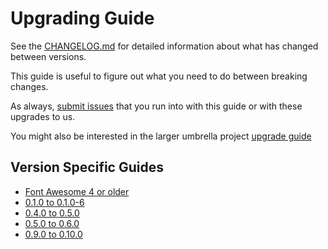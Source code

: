# Upgrading Guide

See the [CHANGELOG.md](CHANGELOG.md) for detailed information about what has changed between versions.

This guide is useful to figure out what you need to do between breaking changes.

As always, [submit issues](https://github.com/FortAwesome/angular-fontawesome/issues/new) that you run into with this guide or with these upgrades to us.

You might also be interested in the larger umbrella project [upgrade guide](https://github.com/FortAwesome/Font-Awesome/blob/master/UPGRADING.md)


## Version Specific Guides
* [Font Awesome 4 or older](docs/upgrading/v4.md)
* [0.1.0 to 0.1.0-6](docs/upgrading/0.1.0-0.1.0-6.md)
* [0.4.0 to 0.5.0](docs/upgrading/0.4.0-0.5.0.md)
* [0.5.0 to 0.6.0](docs/upgrading/0.5.0-0.6.0.md)
* [0.9.0 to 0.10.0](docs/upgrading/0.9.0-0.10.0.md)
